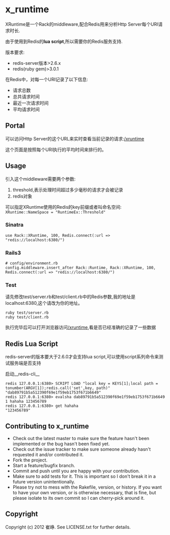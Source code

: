 # x_runtime

XRuntime是一个Rack的middleware,配合Redis用来分析Http Server每个URI请求时长.

由于使用到Redis的**lua script**,所以需要你的Redis服务支持.

版本要求:
* redis-server版本>2.6.x
* redis(ruby gem)>3.0.1

在Redis中，对每一个URI记录了以下信息:
* 请求总数
* 总共请求时间
* 最近一次请求时间
* 平均请求时间

## Portal

可以访问Http Server的这个URL来实时查看当前记录的请求:[/xruntime](/xruntime)

这个页面是按照每个URI执行的平均时间来排行的。

## Usage

引入这个middleware需要两个参数:

1. threshold,表示处理时间超过多少毫秒的请求才会被记录
2. redis对象

可以指定XRuntime使用的Redis的key前缀或者叫命名空间:
`XRuntime::NameSpace = "RuntimeEx::Threshold"`

### Sinatra

    use Rack::XRuntime, 100, Redis.connect(:url => "redis://localhost:6380/")

### Rails3

    # config/environment.rb
    config.middleware.insert_after Rack::Runtime, Rack::XRuntime, 100, Redis.connect(:url => "redis://localhost:6380/")

### Test

请先修改test/server.rb和test/client.rb中的Redis参数,我的地址是localhost:6380,这个请改为你的地址。

    ruby test/server.rb
	ruby test/client.rb
	
执行完毕后可以打开浏览器访问[/xruntime](http://localhost:4567/xruntime),看是否已经准确的记录了一些数据

## Redis Lua Script

redis-server的版本要大于2.6.0才会支持lua script,可以使用script系列命令来测试服务端是否支持

启动__redis-cli__

    redis 127.0.0.1:6380> SCRIPT LOAD "local key = KEYS[1];local path = tonumber(ARGV[1]);redis.call('set',key, path)"
    "dab89791b5a512390f69e1f59eb1753f671b6649"
    redis 127.0.0.1:6380> evalsha dab89791b5a512390f69e1f59eb1753f671b6649 1 hahaha 123456789
    redis 127.0.0.1:6380> get hahaha
    "123456789"

## Contributing to x_runtime
 
* Check out the latest master to make sure the feature hasn't been implemented or the bug hasn't been fixed yet.
* Check out the issue tracker to make sure someone already hasn't requested it and/or contributed it.
* Fork the project.
* Start a feature/bugfix branch.
* Commit and push until you are happy with your contribution.
* Make sure to add tests for it. This is important so I don't break it in a future version unintentionally.
* Please try not to mess with the Rakefile, version, or history. If you want to have your own version, or is otherwise necessary, that is fine, but please isolate to its own commit so I can cherry-pick around it.

## Copyright

Copyright (c) 2012 崔峥. See LICENSE.txt for
further details.

